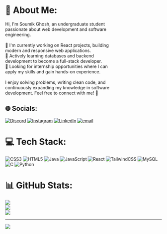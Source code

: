 # 💫 About Me:
Hi, I'm Soumik Ghosh, an undergraduate student <br>passionate about web development and software <br>engineering.<br><br>🔹 I'm currently working on React projects, building <br>modern and responsive web applications.<br>🔹 Actively learning databases and backend <br>development to become a full-stack developer.<br>🔹 Looking for internship opportunities where I can <br>apply my skills and gain hands-on experience.<br><br>I enjoy solving problems, writing clean code, and <br>continuously expanding my knowledge in software <br>development. Feel free to connect with me! 🚀


## 🌐 Socials:
[![Discord](https://img.shields.io/badge/Discord-%237289DA.svg?logo=discord&logoColor=white)](https://discord.gg/c2met) [![Instagram](https://img.shields.io/badge/Instagram-%23E4405F.svg?logo=Instagram&logoColor=white)](https://instagram.com/c2met_) [![LinkedIn](https://img.shields.io/badge/LinkedIn-%230077B5.svg?logo=linkedin&logoColor=white)](https://linkedin.com/in/soumikg60) [![email](https://img.shields.io/badge/Email-D14836?logo=gmail&logoColor=white)](mailto:soumikgh60@gmail.com) 

# 💻 Tech Stack:
![CSS3](https://img.shields.io/badge/css3-%231572B6.svg?style=for-the-badge&logo=css3&logoColor=white) ![HTML5](https://img.shields.io/badge/html5-%23E34F26.svg?style=for-the-badge&logo=html5&logoColor=white) ![Java](https://img.shields.io/badge/java-%23ED8B00.svg?style=for-the-badge&logo=openjdk&logoColor=white) ![JavaScript](https://img.shields.io/badge/javascript-%23323330.svg?style=for-the-badge&logo=javascript&logoColor=%23F7DF1E) ![React](https://img.shields.io/badge/react-%2320232a.svg?style=for-the-badge&logo=react&logoColor=%2361DAFB) ![TailwindCSS](https://img.shields.io/badge/tailwindcss-%2338B2AC.svg?style=for-the-badge&logo=tailwind-css&logoColor=white) ![MySQL](https://img.shields.io/badge/mysql-4479A1.svg?style=for-the-badge&logo=mysql&logoColor=white) ![C](https://img.shields.io/badge/c-%2300599C.svg?style=for-the-badge&logo=c&logoColor=white) ![Python](https://img.shields.io/badge/python-3670A0?style=for-the-badge&logo=python&logoColor=ffdd54)
# 📊 GitHub Stats:
![](https://github-readme-stats.vercel.app/api?username=c-met&theme=dark&hide_border=true&include_all_commits=true&count_private=false)<br/>
![](https://github-readme-streak-stats.herokuapp.com/?user=c-met&theme=dark&hide_border=true)<br/>
![](https://github-readme-stats.vercel.app/api/top-langs/?username=c-met&theme=dark&hide_border=true&include_all_commits=true&count_private=false&layout=compact)

---
[![](https://visitcount.itsvg.in/api?id=c-met&icon=1&color=1)](https://visitcount.itsvg.in)

<!-- Proudly created with GPRM ( https://gprm.itsvg.in ) -->
